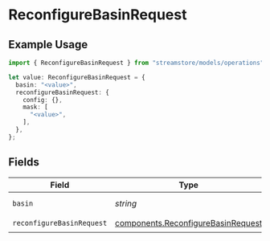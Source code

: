 # ReconfigureBasinRequest

## Example Usage

```typescript
import { ReconfigureBasinRequest } from "streamstore/models/operations";

let value: ReconfigureBasinRequest = {
  basin: "<value>",
  reconfigureBasinRequest: {
    config: {},
    mask: [
      "<value>",
    ],
  },
};
```

## Fields

| Field                                                                                    | Type                                                                                     | Required                                                                                 | Description                                                                              |
| ---------------------------------------------------------------------------------------- | ---------------------------------------------------------------------------------------- | ---------------------------------------------------------------------------------------- | ---------------------------------------------------------------------------------------- |
| `basin`                                                                                  | *string*                                                                                 | :heavy_check_mark:                                                                       | Name of the basin.                                                                       |
| `reconfigureBasinRequest`                                                                | [components.ReconfigureBasinRequest](../../models/components/reconfigurebasinrequest.md) | :heavy_check_mark:                                                                       | N/A                                                                                      |